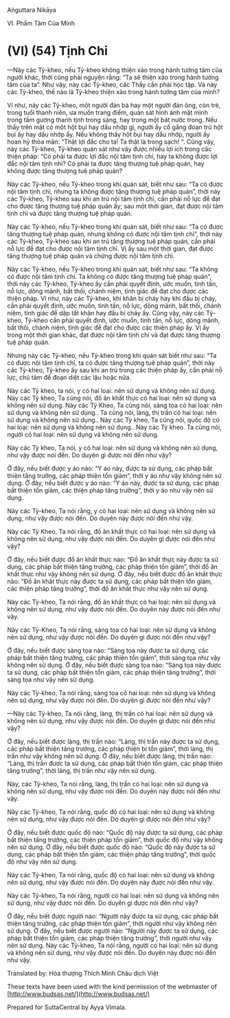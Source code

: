  

Aṅguttara Nikāya

VI. Phẩm Tâm Của Mình

# (VI) (54) Tịnh Chỉ

—Này các Tỷ-kheo, nếu Tỷ-kheo không thiện xảo trong hành tướng tâm của người khác, thời cũng phải nguyện rằng: “Ta sẽ thiện xảo trong hành tướng tâm của ta”. Như vậy, này các Tỷ-kheo, các Thầy cần phải học tập. Và này các Tỷ-kheo, thế nào là Tỷ-kheo thiện xảo trong hành tướng tâm của mình?

Ví như, này các Tỷ-kheo, một người đàn bà hay một người đàn ông, còn trẻ, trong tuổi thanh niên, ưa muốn trang điểm, quán sát hình ảnh mặt mình trong tấm gương thanh tịnh trong sáng, hay trong một bát nước trong. Nếu thấy trên mặt có một hột bụi hay dấu nhớp gì, người ấy cố gắng đoạn trừ hột bụi ấy hay dấu nhớp ấy. Nếu không thấy hột bụi hay dấu nhớp, người ấy hoan hỷ thỏa mãn: “Thật lợi đắc cho ta! Ta thật là trong sạch! “. Cũng vậy, này các Tỷ-kheo, Tỷ-kheo quán sát như vậy được nhiều lợi ích trong các thiện pháp: “Có phải ta được lợi đắc nội tâm tịnh chỉ, hay ta không được lợi đắc nội tâm tịnh nhỉ? Có phải ta được tăng thượng tuệ pháp quán, hay không được tăng thượng tuệ pháp quán?

Này các Tỷ-kheo, nếu Tỷ-kheo trong khi quán sát, biết như sau: “Ta có được nội tâm tịnh chỉ, nhưng ta không được tăng thượng tuệ pháp quán”, thời này các Tỷ-kheo, Tỷ-kheo sau khi an trú nội tâm tịnh chỉ, cần phải nỗ lực để đạt cho được tăng thượng tuệ pháp quán ấy; sau một thời gian, đạt được nội tâm tịnh chỉ và được tăng thượng tuệ pháp quán.

Này các Tỷ-kheo, nếu Tỷ-kheo trong khi quán sát, biết như sau: “Ta có được tăng thượng tuệ pháp quán, nhưng không có được nội tâm tịnh chỉ”, thời này các Tỷ-kheo, Tỷ-kheo sau khi an trú tăng thượng tuệ pháp quán, cần phải nỗ lực để đạt cho được nội tâm tịnh chỉ. Vị ấy sau một thời gian, đạt được tăng thượng tuệ pháp quán và chứng được nội tâm tịnh chỉ.

Này các Tỷ-kheo, nếu Tỷ-kheo trong khi quán sát, biết như sau: “Ta không có được nội tâm tịnh chỉ. Ta không có được tăng thượng tuệ pháp quán”, thời này các Tỷ-kheo, Tỷ-kheo ấy cần phải quyết định, ước muốn, tinh tấn, nỗ lực, dõng mãnh, bất thối, chánh niệm, tỉnh giác để đạt cho được các thiện pháp. Ví như, này các Tỷ-kheo, khi khăn bị cháy hay khi đầu bị cháy, cần phải quyết định, ước muốn, tinh tấn, nỗ lực, dõng mãnh, bất thối, chánh niệm, tỉnh giác để dập tắt khăn hay đầu bị cháy ấy. Cũng vậy, này các Tỷ-kheo, Tỷ-kheo cần phải quyết định, ước muốn, tinh tấn, nỗ lực, dõng mãnh, bất thối, chánh niệm, tỉnh giác để đạt cho được các thiện pháp ấy. Vị ấy trong một thời gian khác, đạt được nội tâm tịnh chỉ và đạt được tăng thượng tuệ pháp quán.

Nhưng này các Tỷ-kheo, nếu Tỷ-kheo trong khi quán sát biết như sau: “Ta có được nội tâm tịnh chỉ, ta có được tăng thượng tuệ pháp quán”, thời này các Tỷ-kheo, Tỷ-kheo ấy sau khi an trú trong các thiện pháp ấy, cần phải nỗ lực, chú tâm để đoạn diệt các lậu hoặc nữa.

Này các Tỷ kheo, ta nói, y có hai loại: nên sử dụng và không nên sử dụng. Này các Tỳ kheo, Ta cũng nói, đồ ăn khất thực có hai loại: nên sử dụng và không nên sử dụng. Này các Tỳ Kheo, Ta cũng nói, sàng tọa có hai loại: nên sử dụng và không nên sử dụng.. Ta cũng nói, làng, thị trấn có hai loại: nên sử dụng và không nên sử dụng.. Này các Tỳ kheo, Ta cũng nói, quốc độ có hai loại: nên sử dụng và không nên sử dụng.. Này các Tỷ kheo. Ta cũng nói, người có hai loại: nên sử dụng và không nên sử dụng.

Này các Tỳ kheo, Ta nói, y có hai loại: nên sử dụng và không nên sử dụng, như vậy được nói đến. Do duyên gì được nói đến như vậy?

Ở đây, nếu biết được y áo nào: “Y áo này, được ta sử dụng, các pháp bất thiện tăng trưởng, các pháp thiện tổn giảm”, thời y áo như vậy không nên sử dụng. Ở đây, nếu biết được y áo nào: “Y áo này, được ta sử dụng, các pháp bất thiện tổn giảm, các thiện pháp tăng trưởng”, thời y áo như vậy nên sử dụng.

Này các Tỳ-kheo, Ta nói rằng, y có hai loại: nên sử dụng và không nên sử dụng, như vậy được nói đến. Do duyên này được nói đến như vậy.

Này các Tỳ Kheo, Ta nói rằng, đồ ăn khất thực có hai loại: nên sử dụng và không nên sử dụng, như vậy được nói đến. Do duyên gì được nói đến như vậy?

Ở đây, nếu biết được đồ ăn khất thực nào: “Ðồ ăn khất thực này được ta sử dụng, các pháp bất thiện tăng trưởng, các pháp thiện tổn giảm”, thời đồ ăn khất thực như vậy không nên sử dụng. Ở đây, nếu biết được đồ ăn khất thực nào: “Ðồ ăn khất thực này được ta sử dụng, các pháp bất thiện tổn giảm, các thiện pháp tăng trưởng”, thời đồ ăn khất thực như vậy nên sử dụng.

Này các Tỳ-kheo, Ta nói rằng, đồ ăn khất thực có hai loại: nên sử dụng và không nên sử dụng, như vậy được nói đến. Do duyên này được nói đến như vậy.

Này các Tỳ-Kheo, Ta nói rằng, sàng tọa có hai loại: nên sử dụng và không nên sử dụng, như vậy được nói đến. Do duyên gì được nói đến như vậy?

Ở đây, nếu biết được sàng tọa nào: “Sàng tọa này được ta sử dụng, các pháp bất thiện tăng trưởng, các pháp thiện tổn giảm”, thời sàng tọa như vậy không nên sử dụng. Ở đây, nếu biết được sàng tọa nào: “Sàng tọa này được ta sử dụng, các pháp bất thiện tổn giảm, các pháp thiện tăng trưởng”, thời sàng tọa như vậy nên sử dụng.

Này các Tỳ-kheo, Ta nói rằng, sàng tọa có hai loại: nên sử dụng và không nên sử dụng, như vậy được nói đến. Do duyên gì được nói đến như vậy?

—Này các Tỳ-kheo, Ta nói rằng, làng, thị trấn có hai loại: nên sử dụng và không nên sử dụng, như vậy được nói đến. Do duyên gì được nói đến như vậy?

Ở đây, nếu biết được làng, thị trấn nào: “Làng, thị trấn này được ta sử dụng, các pháp bất thiện tăng trưởng, các pháp thiện bị tổn giảm”, thời làng, thị trấn như vậy không nên sử dụng. Ở đây, nếu biết được làng, thị trấn nào: “Làng, thị trấn được ta sử dụng, các pháp bất thiện tổn giảm, các pháp thiện tăng trưởng”, thời làng, thị trấn như vậy nên sử dụng.

Này, các Tỳ-kheo, Ta nói rằng, làng, thị trấn có hai loại: nên sử dụng và không nên sử dụng, như vậy được nói đến. Do duyên này được nói đến như vậy.

Này các Tỳ-kheo, Ta nói rằng, quốc độ có hai loại: nên sử dụng và không nên sử dụng, như vậy được nói đến. Do duyên gì được nói đến như vậy?

Ở đây, nếu biết được quốc độ nào: “Quốc độ này được ta sử dụng, các pháp bất thiện tăng trưởng, các thiện pháp tổn giảm”, thời quốc độ như vậy không nên sử dụng. Ở đây, nếu biết được quốc độ nào: “Quốc độ này được ta sử dụng, các pháp bất thiện tổn giảm, các thiện pháp tăng trưởng”, thời quốc độ như vậy nên sử dụng.

Này các Tỷ-kheo, Ta nói rằng, quốc độ có hai loại: nên sử dụng và không nên sử dụng, như vậy được nói đến. Do duyên này được nói đến như vậy.

Này các Tỷ-kheo, Ta nói rằng, người có hai loại: nên sử dụng và không nên sử dụng, như vậy được nói đến. Do duyên gì được nói đến như vậy?

Ở đây, nếu biết được người nào: “Người này được ta sử dụng, các pháp bất thiện tăng trưởng, các pháp thiện tổn giảm”, thời người như vậy không nên sử dụng. Ở đây, nếu biết được người nào: “Người này được ta sử dụng, các pháp bất thiện tổn giảm, các pháp thiện tăng trưởng”, thời người như vậy nên sử dụng. Này các Tỷ-kheo, Ta nói rằng, người có hai loại: nên sử dụng và không nên sử dụng, như vậy được nói đến. Do duyên này được nói đến như vậy.

Translated by: Hòa thượng Thích Minh Châu dịch Việt

These texts have been used with the kind permission of the webmaster of [http://www.budsas.net/](http://www.budsas.net/)

Prepared for SuttaCentral by Ayya Vimala.